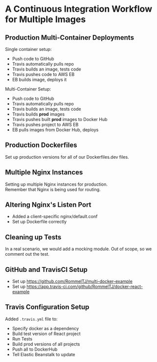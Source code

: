 # A Continuous Integration Workflow for Multiple Images

## Production Multi-Container Deployments

Single container setup: 
* Push code to GitHub
* Travis automatically pulls repo
* Travis builds an image, tests code
* Travis pushes code to AWS EB
* EB builds image, deploys it

Multi-Container Setup:  
* Push code to GitHub
* Travis automatically pulls repo
* Travis builds an image, tests code
* Travis builds **prod** images
* Travis pushes built **prod** images to Docker Hub
* Travis pushes project to AWS EB
* EB pulls images from Docker Hub, deploys

## Production Dockerfiles

Set up production versions for all of our Dockerfiles.dev files.

## Multiple Nginx Instances

Setting up multiple Nginx instances for production.  
Remember that Nginx is being used for routing.  

## Altering Nginx's Listen Port

* Added a client-specific nginx/default.conf
* Set up Dockerfile correctly

## Cleaning up Tests

In a real scenario, we would add a mocking module. Out of scope, so we comment out the test.

## GitHub and TravisCI Setup

* Set up https://github.com/RommelTJ/multi-docker-example
* Set up https://app.travis-ci.com/github/RommelTJ/docker-react-example

## Travis Configuration Setup

Added `.travis.yml` file to:
* Specify docker as a dependency
* Build test version of React project
* Run Tests
* Build prod versions of all projects
* Push all to DockerHub
* Tell Elastic Beanstalk to update
